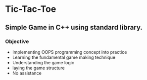 # Tic-Tac-Toe
## Simple Game in C++ using standard library.

### Objective
- Implementing OOPS programming concept into practice
- Learning the fundamental game making technique
- Understanding the game logic
- laying the game structure
- No assistance

